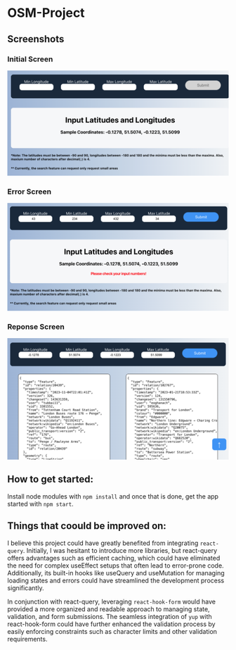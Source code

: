 # OSM-Project

## Screenshots

### Initial Screen

![InitialScreen](/public/InitialScreen.png)

### Error Screen

![ErrorScreen](/public/ErrorScreen.png)

### Reponse Screen

![RepsonseScreen](/public/ResponseScreen.png)

## How to get started:

Install node modules with `npm install` and once that is done, get the app started with `npm start`.

## Things that coould be improved on:

I believe this project could have greatly benefited from integrating `react-query`. Initially, I was hesitant to introduce more libraries, but react-query offers advantages such as efficient caching, which could have eliminated the need for complex useEffect setups that often lead to error-prone code. Additionally, its built-in hooks like useQuery and useMutation for managing loading states and errors could have streamlined the development process significantly.

In conjunction with react-query, leveraging `react-hook-form` would have provided a more organized and readable approach to managing state, validation, and form submissions. The seamless integration of `yup` with react-hook-form could have further enhanced the validation process by easily enforcing constraints such as character limits and other validation requirements.
